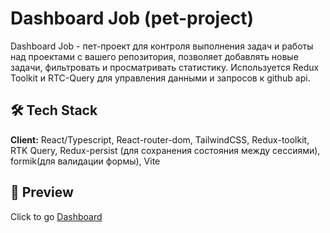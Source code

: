 # Dashboard Job (pet-project)
Dashboard Job - пет-проект для контроля выполнения задач и работы над проектами с вашего репозитория, позволяет добавлять новые задачи, фильтровать и просматривать статистику. Используется Redux Toolkit и RTC-Query для управления данными и запросов к github api. 

## 🛠 Tech Stack
**Client:** React/Typescript, React-router-dom, TailwindCSS, Redux-toolkit, RTK Query, Redux-persist (для сохранения состояния между сессиями), formik(для валидации формы), Vite

## 🔭 Preview
Click to go [Dashboard](https://dashboard-job.vercel.app/)
